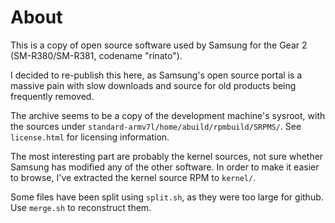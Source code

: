 # About

This is a copy of open source software used by Samsung for the Gear 2 (SM-R380/SM-R381, codename "rinato").

I decided to re-publish this here, as Samsung's open source portal is a massive pain with slow downloads and source for old products being frequently removed.

The archive seems to be a copy of the development machine's sysroot, with the sources under `standard-armv7l/home/abuild/rpmbuild/SRPMS/`. See `license.html`
for licensing information.

The most interesting part are probably the kernel sources, not sure whether Samsung has modified any of the other software.
In order to make it easier to browse, I've extracted the kernel source RPM to `kernel/`.

Some files have been split using `split.sh`, as they were too large for github. Use `merge.sh` to reconstruct them.
